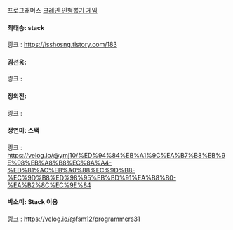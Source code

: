 프로그래머스 [크레인 인형뽑기 게임](https://school.programmers.co.kr/learn/courses/30/lessons/64061)<br>

#### 최태승: stack
링크 : https://isshosng.tistory.com/183

#### 김선웅: 
링크 : 

#### 정의진: 
링크 : 

#### 정연미: 스택
링크 : https://velog.io/@ymj10/%ED%94%84%EB%A1%9C%EA%B7%B8%EB%9E%98%EB%A8%B8%EC%8A%A4-%ED%81%AC%EB%A0%88%EC%9D%B8-%EC%9D%B8%ED%98%95%EB%BD%91%EA%B8%B0-%EA%B2%8C%EC%9E%84

#### 박소미: Stack 이용
링크 : https://velog.io/@fsm12/programmers31
